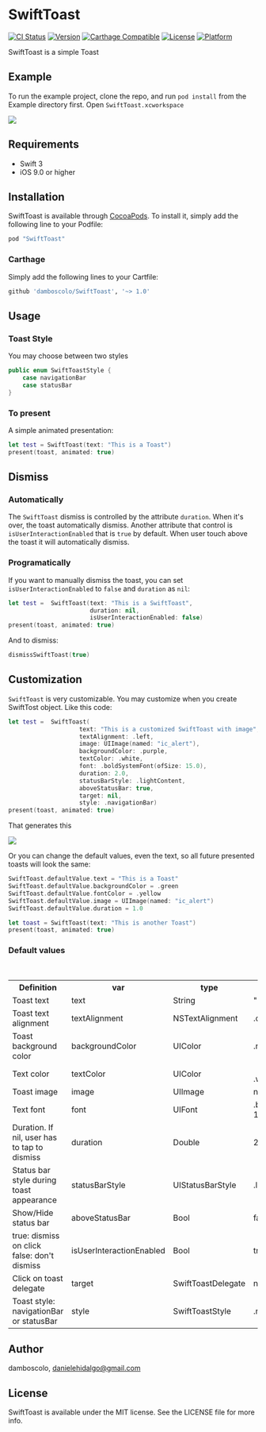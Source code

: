 # SwiftToast

[![CI Status](http://img.shields.io/travis/damboscolo/SwiftToast.svg?style=flat)](https://travis-ci.org/damboscolo/SwiftToast)
[![Version](https://img.shields.io/cocoapods/v/SwiftToast.svg?style=flat)](http://cocoapods.org/pods/SwiftToast)
[![Carthage Compatible](https://img.shields.io/badge/Carthage-compatible-4BC51D.svg?style=flat)](https://github.com/Carthage/Carthage)
[![License](https://img.shields.io/cocoapods/l/SwiftToast.svg?style=flat)](http://cocoapods.org/pods/SwiftToast)
[![Platform](https://img.shields.io/cocoapods/p/SwiftToast.svg?style=flat)](http://cocoapods.org/pods/SwiftToast)

SwiftToast is a simple Toast

## Example

To run the example project, clone the repo, and run `pod install` from the Example directory first. Open `SwiftToast.xcworkspace`

![](https://github.com/damboscolo/SwiftToast/blob/development/Screenshots/Example.gif)

## Requirements

* Swift 3
* iOS 9.0 or higher

## Installation

SwiftToast is available through [CocoaPods](http://cocoapods.org). To install
it, simply add the following line to your Podfile:

```ruby
pod "SwiftToast"
```

### Carthage
Simply add the following lines to your Cartfile:

```ruby
github 'damboscolo/SwiftToast', '~> 1.0'
```

## Usage


###  Toast Style

You may choose between two styles

```swift
public enum SwiftToastStyle {
    case navigationBar
    case statusBar
}
```

### To present

A simple animated presentation:

```swift
let test = SwiftToast(text: "This is a Toast")
present(toast, animated: true)
```

## Dismiss
### Automatically
The `SwiftToast` dismiss is controlled by the attribute `duration`. When it's over, the toast automatically dismiss.
Another attribute that control is `isUserInteractionEnabled` that is `true` by default. When user touch above the toast it will automatically dismiss.  

### Programatically
If you want to manually dismiss the toast, you can set `isUserInteractionEnabled` to `false` and `duration` as `nil`:

```swift
let test =  SwiftToast(text: "This is a SwiftToast",
                       duration: nil,
                       isUserInteractionEnabled: false)
present(toast, animated: true)
```

And to dismiss:

```swift
dismissSwiftToast(true)
```

## Customization

``SwiftToast`` is very customizable. You may customize when you create SwiftTost object. Like this code:

```swift
let test =  SwiftToast(
                    text: "This is a customized SwiftToast with image",
                    textAlignment: .left,
                    image: UIImage(named: "ic_alert"),
                    backgroundColor: .purple,
                    textColor: .white,
                    font: .boldSystemFont(ofSize: 15.0),
                    duration: 2.0,
                    statusBarStyle: .lightContent,
                    aboveStatusBar: true,
                    target: nil,
                    style: .navigationBar)
present(toast, animated: true)
```

That generates this

![](https://github.com/damboscolo/SwiftToast/blob/development/Screenshots/Example-message-image.gif)

Or you can change the default values, even the text, so all future presented toasts will look the same:

```swift
SwiftToast.defaultValue.text = "This is a Toast"
SwiftToast.defaultValue.backgroundColor = .green
SwiftToast.defaultValue.fontColor = .yellow
SwiftToast.defaultValue.image = UIImage(named: "ic_alert")
SwiftToast.defaultValue.duration = 1.0

let toast = SwiftToast(text: "This is another Toast")
present(toast, animated: true)
```



### Default values

<table class="tg">
  <tr>
    <th class="tg-baqh">Definition</th>
    <th class="tg-baqh">var</th>
    <th class="tg-baqh">type</th>
    <th class="tg-baqh">value</th>
  </tr>
  <tr>
    <td class="tg-baqh">Toast text</td>
    <td class="tg-baqh">text</td>
    <td class="tg-baqh">String</td>
    <td class="tg-baqh">""</td>
  </tr>
  <tr>
    <td class="tg-baqh">Toast text alignment </td>
    <td class="tg-baqh">textAlignment</td>
    <td class="tg-baqh">NSTextAlignment</td>
    <td class="tg-baqh">.center</td>
  </tr>
  <tr>
    <td class="tg-baqh">Toast background color</td>
    <td class="tg-baqh">backgroundColor</td>
    <td class="tg-baqh">UIColor</td>
    <td class="tg-baqh">.red</td>
  </tr>
  <tr>
    <td class="tg-baqh">Text color</td>
    <td class="tg-baqh">textColor</td>
    <td class="tg-baqh">UIColor</td>
    <td class="tg-baqh"><br>.white<br></td>
  </tr>
  <tr>
    <td class="tg-baqh">Toast image</td>
    <td class="tg-baqh">image</td>
    <td class="tg-baqh">UIImage</td>
    <td class="tg-baqh">nil</td>
  </tr>
  <tr>
    <td class="tg-baqh">Text font</td>
    <td class="tg-baqh">font</td>
    <td class="tg-baqh">UIFont</td>
    <td class="tg-baqh">.boldSystemFont(ofSize: 14.0)</td>
  </tr>
  <tr>
    <td class="tg-baqh">Duration. If nil, user has to tap to dismiss</td>
    <td class="tg-baqh">duration</td>
    <td class="tg-baqh">Double</td>
    <td class="tg-baqh">2.0</td>
  </tr>
  <tr>
    <td class="tg-baqh">Status bar style during toast appearance</td>
    <td class="tg-baqh">statusBarStyle</td>
    <td class="tg-baqh">UIStatusBarStyle</td>
    <td class="tg-baqh">.lightContent</td>
  </tr>
  <tr>
    <td class="tg-baqh">Show/Hide status bar</td>
    <td class="tg-baqh">aboveStatusBar</td>
    <td class="tg-baqh">Bool</td>
    <td class="tg-baqh">false</td>
  </tr>
  <tr>
    <td class="tg-baqh">true: dismiss on click<br>false: don't dismiss</td>
    <td class="tg-baqh">isUserInteractionEnabled</td>
    <td class="tg-baqh">Bool</td>
    <td class="tg-baqh">true</td>
  </tr>
  <tr>
    <td class="tg-baqh">Click on toast delegate</td>
    <td class="tg-baqh">target</td>
    <td class="tg-baqh">SwiftToastDelegate</td>
    <td class="tg-baqh">nil</td>
  </tr>
  <tr>
    <td class="tg-baqh">Toast style: navigationBar or statusBar</td>
    <td class="tg-baqh">style</td>
    <td class="tg-baqh">SwiftToastStyle</td>
    <td class="tg-baqh">.navigationBar</td>
  </tr>
</table>

## Author

damboscolo, danielehidalgo@gmail.com

## License

SwiftToast is available under the MIT license. See the LICENSE file for more info.
